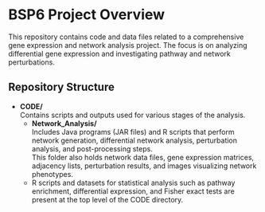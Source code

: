 # BSP6 Project Overview

This repository contains code and data files related to a comprehensive gene expression and network analysis project. The focus is on analyzing differential gene expression and investigating pathway and network perturbations.

## Repository Structure

- **CODE/**  
  Contains scripts and outputs used for various stages of the analysis.  
  - **Network_Analysis/**  
    Includes Java programs (JAR files) and R scripts that perform network generation, differential network analysis, perturbation analysis, and post-processing steps.  
    This folder also holds network data files, gene expression matrices, adjacency lists, perturbation results, and images visualizing network phenotypes.  
  - R scripts and datasets for statistical analysis such as pathway enrichment, differential expression, and Fisher exact tests are present at the top level of the CODE directory.
